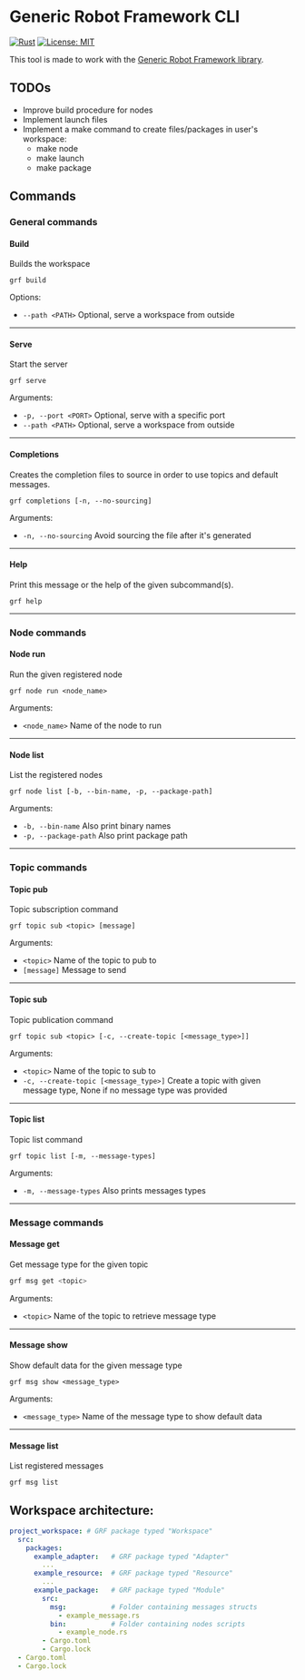 Generic Robot Framework CLI
===

[![Rust](https://github.com/Generic-Robot-Framework/Generic-Robot-Framework-CLI/actions/workflows/rust.yml/badge.svg)](https://github.com/Generic-Robot-Framework/Generic-Robot-Framework-CLI/actions/workflows/rust.yml)
[![License: MIT](https://img.shields.io/badge/License-MIT-yellow.svg)](https://opensource.org/licenses/MIT)

This tool is made to work with the [Generic Robot Framework library](https://crates.io/crates/generic_robot_framework).

## TODOs

- Improve build procedure for nodes
- Implement launch files 
- Implement a make command to create files/packages in user's workspace:
  - make node
  - make launch
  - make package

## Commands

### General commands

#### Build

Builds the workspace

```shell
grf build
```

Options:

- `--path <PATH>`  Optional, serve a workspace from outside

---

#### Serve

Start the server

```shell
grf serve
```

Arguments:

- `-p, --port <PORT>` Optional, serve with a specific port
- `--path <PATH>` Optional, serve a workspace from outside

---

#### Completions

Creates the completion files to source in order to use topics and default messages.

```shell
grf completions [-n, --no-sourcing]
```

Arguments:

- `-n, --no-sourcing` Avoid sourcing the file after it's generated

---

#### Help

Print this message or the help of the given subcommand(s).

```shell
grf help
```

---

### Node commands

#### Node run

Run the given registered node

```shell
grf node run <node_name>
```

Arguments:
-  `<node_name>` Name of the node to run

---

#### Node list

List the registered nodes

```shell
grf node list [-b, --bin-name, -p, --package-path]
```

Arguments:

- `-b, --bin-name` Also print binary names
- `-p, --package-path` Also print package path

---

### Topic commands

#### Topic pub

Topic subscription command

```shell
grf topic sub <topic> [message]
```

Arguments:
- `<topic>` Name of the topic to pub to
- `[message]` Message to send

---

#### Topic sub

Topic publication command

```shell
grf topic sub <topic> [-c, --create-topic [<message_type>]]
```

Arguments:
- `<topic>` Name of the topic to sub to
- `-c, --create-topic [<message_type>]` Create a topic with given message type, None if no message type was provided

---

#### Topic list

Topic list command

```shell
grf topic list [-m, --message-types]
```

Arguments:

- `-m, --message-types` Also prints messages types

---

### Message commands

#### Message get

Get message type for the given topic

```bash
grf msg get <topic>
```

Arguments:

- `<topic>` Name of the topic to retrieve message type

---

#### Message show

Show default data for the given message type

```shell
grf msg show <message_type>
```

Arguments:

- `<message_type>` Name of the message type to show default data
 
---

#### Message list

List registered messages

```shell
grf msg list
```

## Workspace architecture:

```yaml
project_workspace: # GRF package typed "Workspace"
  src:
    packages:
      example_adapter:   # GRF package typed "Adapter"
        ...
      example_resource:  # GRF package typed "Resource"
        ...
      example_package:   # GRF package typed "Module"
        src:
          msg:           # Folder containing messages structs
            - example_message.rs
          bin:           # Folder containing nodes scripts
            - example_node.rs
        - Cargo.toml
        - Cargo.lock
  - Cargo.toml
  - Cargo.lock
```
